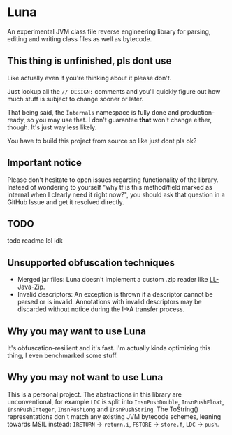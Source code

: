 # Luna
An experimental JVM class file reverse engineering library for parsing, editing and writing class files as well as bytecode.

## This thing is unfinished, pls dont use
Like actually even if you're thinking about it please don't.

Just lookup all the `// DESIGN:` comments and you'll quickly figure out how much stuff is subject to change sooner or later.

That being said, the `Internals` namespace is fully done and production-ready, so you may use that. I don't guarantee **that** won't change either, though. It's just way less likely.

You have to build this project from source so like just dont pls ok?

## Important notice
Please don't hesitate to open issues regarding functionality of the library. Instead of wondering to yourself "why tf is this method/field marked as internal when I clearly need it right now?", you should ask that question in a GitHub Issue and get it resolved directly.

## TODO
todo readme lol idk

## Unsupported obfuscation techniques
- Merged jar files: Luna doesn't implement a custom .zip reader like [LL-Java-Zip](https://github.com/Col-E/LL-Java-Zip).
- Invalid descriptors: An exception is thrown if a descriptor cannot be parsed or is invalid. Annotations with invalid descriptors may be discarded without notice during the I->A transfer process.

## Why you may want to use Luna
It's obfuscation-resilient and it's fast. I'm actually kinda optimizing this thing, I even benchmarked some stuff.

## Why you may not want to use Luna
This is a personal project. The abstractions in this library are unconventional, for example `LDC` is split into `InsnPushDouble`, `InsnPushFloat`, `InsnPushInteger`, `InsnPushLong` and `InsnPushString`. The ToString() representations don't match any existing JVM bytecode schemes, leaning towards MSIL instead: `IRETURN` -> `return.i`, `FSTORE` -> `store.f`, `LDC` -> `push`.